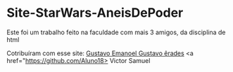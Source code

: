 # Site-StarWars-AneisDePoder
Este foi um trabalho feito na faculdade com mais 3 amigos, da disciplina de html

Cotribuíram com esse site: 
<a href="https://github.com/GustavoAdornelas"> Gustavo Emanoel </a>
<a href="https://github.com/Gustavo-erades"> Gustavo êrades</a>
<a href="https://github.com/Aluno18> Victor Samuel </a>
